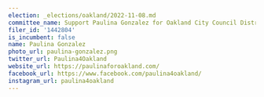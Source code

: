 ```yaml
---
election: _elections/oakland/2022-11-08.md
committee_name: Support Paulina Gonzalez for Oakland City Council District 6
filer_id: '1442804'
is_incumbent: false
name: Paulina Gonzalez
photo_url: paulina-gonzalez.png
twitter_url: Paulina4Oakland
website_url: https://paulinaforoakland.com/
facebook_url: https://www.facebook.com/paulina4oakland/
instagram_url: paulina4oakland
---
```

